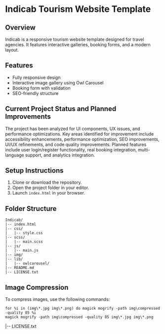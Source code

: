 # Indicab Tourism Website Template

## Overview
Indicab is a responsive tourism website template designed for travel agencies. It features interactive galleries, booking forms, and a modern layout.

## Features
- Fully responsive design
- Interactive image gallery using Owl Carousel
- Booking form with validation
- SEO-friendly structure

## Current Project Status and Planned Improvements
The project has been analyzed for UI components, UX issues, and performance optimizations. Key areas identified for improvement include accessibility enhancements, performance optimization, SEO improvements, UI/UX refinements, and code quality improvements. Planned features include user login/register functionality, real booking integration, multi-language support, and analytics integration.

## Setup Instructions
1. Clone or download the repository.
2. Open the project folder in your editor.
3. Launch `index.html` in your browser.

## Folder Structure
```
Indicab/
|-- index.html
|-- css/
|   |-- style.css
|-- scss/
|   |-- main.scss
|-- js/
|   |-- main.js
|-- img/
|-- lib/
|   |-- owlcarousel/
|-- README.md
|-- LICENSE.txt
```

## Image Compression
To compress images, use the following commands:
```
for %i in (img\*.jpg img\*.png) do magick mogrify -path img\compressed -quality 85 %i
magick mogrify -path img\compressed -quality 85 img\*.jpg img\*.png
```
|-- LICENSE.txt
